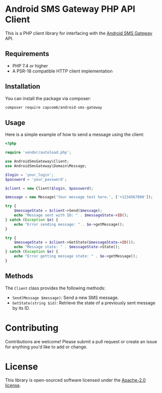# Android SMS Gateway PHP API Client

This is a PHP client library for interfacing with the [Android SMS Gateway](https://sms.capcom.me) API.

## Requirements

- PHP 7.4 or higher
- A PSR-18 compatible HTTP client implementation

## Installation

You can install the package via composer:

```bash
composer require capcom6/android-sms-gateway
```

## Usage

Here is a simple example of how to send a message using the client:


```php
<?php

require 'vendor/autoload.php';

use AndroidSmsGateway\Client;
use AndroidSmsGateway\Domain\Message;

$login = 'your_login';
$password = 'your_password';

$client = new Client($login, $password);

$message = new Message('Your message text here.', ['+1234567890']);

try {
    $messageState = $client->Send($message);
    echo "Message sent with ID: " . $messageState->ID();
} catch (Exception $e) {
    echo "Error sending message: " . $e->getMessage();
}

try {
    $messageState = $client->GetState($messageState->ID());
    echo "Message state: " . $messageState->State();
} catch (Exception $e) {
    echo "Error getting message state: " . $e->getMessage();
}
```

## Methods

The `Client` class provides the following methods:

* `Send(Message $message)`: Send a new SMS message.
* `GetState(string $id)`: Retrieve the state of a previously sent message by its ID.

# Contributing

Contributions are welcome! Please submit a pull request or create an issue for anything you'd like to add or change.

# License

This library is open-sourced software licensed under the [Apache-2.0 license](LICENSE).
